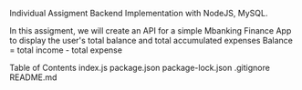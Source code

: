 Individual Assigment Backend Implementation with NodeJS, MySQL.

In this assigment, we will create an API for a simple Mbanking Finance App to display the user's total balance and total accumulated expenses
Balance = total income - total expense

Table of Contents
index.js
package.json
package-lock.json
.gitignore
README.md